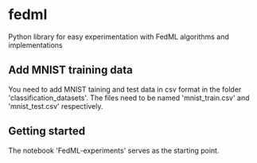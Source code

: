 # fedml
Python library for easy experimentation with FedML algorithms and implementations

## Add MNIST training data
You need to add MNIST taining and test data in csv format in the folder 'classification_datasets'. The files need to be named 'mnist_train.csv' and 'mnist_test.csv' respectively. 

## Getting started
The notebook 'FedML-experiments' serves as the starting point.
